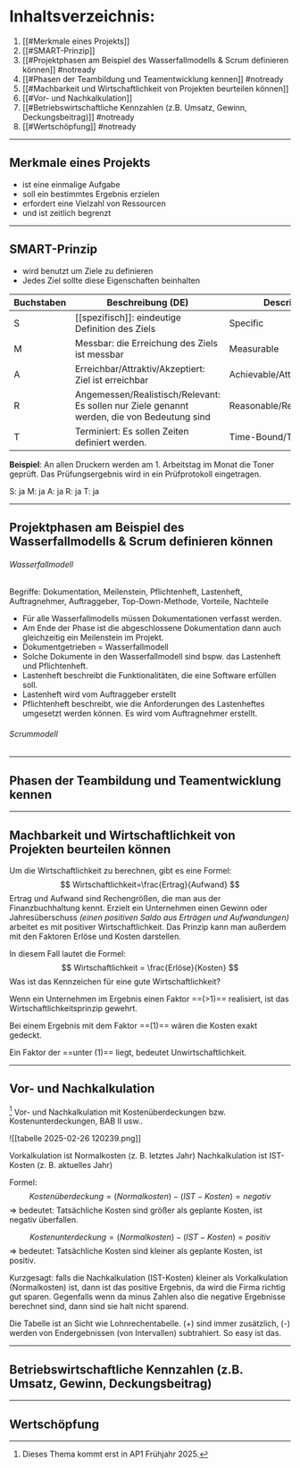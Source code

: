 # Inhaltsverzeichnis:

1. [[#Merkmale eines Projekts]]
2. [[#SMART-Prinzip]]
3. [[#Projektphasen am Beispiel des Wasserfallmodells & Scrum definieren können]] #notready
4. [[#Phasen der Teambildung und Teamentwicklung kennen]] #notready
5. [[#Machbarkeit und Wirtschaftlichkeit von Projekten beurteilen können]] 
6. [[#Vor- und Nachkalkulation]] 
7. [[#Betriebswirtschaftliche Kennzahlen (z.B. Umsatz, Gewinn, Deckungsbeitrag)]] #notready 
8. [[#Wertschöpfung]] #notready 

----

## Merkmale eines Projekts

* ist eine einmalige Aufgabe
* soll ein bestimmtes Ergebnis erzielen
* erfordert eine Vielzahl von Ressourcen
* und ist zeitlich begrenzt

----

## SMART-Prinzip

* wird benutzt um Ziele zu definieren
* Jedes Ziel sollte diese Eigenschaften beinhalten

| Buchstaben | Beschreibung (DE)                                                                           | Description (EN)                 |
| ---------- | ------------------------------------------------------------------------------------------- | -------------------------------- |
| S          | [[spezifisch]]: eindeutige Definition des Ziels                                             | Specific                         |
| M          | Messbar: die Erreichung des Ziels ist messbar                                               | Measurable                       |
| A          | Erreichbar/Attraktiv/Akzeptiert: Ziel ist erreichbar                                        | Achievable/Attractive/Acceptable |
| R          | Angemessen/Realistisch/Relevant: Es sollen nur Ziele genannt werden, die von Bedeutung sind | Reasonable/Realistic/Relevant    |
| T          | Terminiert: Es sollen Zeiten definiert werden.                                              | Time-Bound/Timely                |


**Beispiel**:
An allen Druckern werden am 1. Arbeitstag im Monat die Toner geprüft. Das Prüfungsergebnis wird in ein Prüfprotokoll eingetragen.

S: ja      M: ja      A: ja      R: ja     T: ja


----

## Projektphasen am Beispiel des Wasserfallmodells & Scrum definieren können

###### Wasserfallmodell

Begriffe: Dokumentation, Meilenstein, Pflichtenheft, Lastenheft, Auftragnehmer, Auftraggeber, Top-Down-Methode, Vorteile, Nachteile

- Für alle Wasserfallmodells müssen Dokumentationen verfasst werden.
- Am Ende der Phase ist die abgeschlossene Dokumentation dann auch gleichzeitig ein Meilenstein im Projekt.
- Dokumentgetrieben = Wasserfallmodell
- Solche Dokumente in den Wasserfallmodell sind bspw. das Lastenheft und Pflichtenheft.
- Lastenheft beschreibt die Funktionalitäten, die eine Software erfüllen soll.
- Lastenheft wird vom Auftraggeber erstellt
- Pflichtenheft beschreibt, wie die Anforderungen des Lastenheftes umgesetzt werden können. Es wird vom Auftragnehmer erstellt.
###### Scrummodell


----

## Phasen der Teambildung und Teamentwicklung kennen




---

## Machbarkeit und Wirtschaftlichkeit von Projekten beurteilen können


Um die Wirtschaftlichkeit zu berechnen, gibt es eine Formel:
$$
Wirtschaftlichkeit=\frac{Ertrag}{Aufwand}
$$
Ertrag und Aufwand sind Rechengrößen, die man aus der Finanzbuchhaltung kennt. Erzielt ein Unternehmen einen Gewinn oder Jahresüberschuss *(einen positiven Saldo aus Erträgen und Aufwandungen)* arbeitet es mit positiver Wirtschaftlichkeit. Das Prinzip kann man außerdem mit den Faktoren Erlöse und Kosten darstellen.

In diesem Fall lautet die Formel:
$$
Wirtschaftlichkeit = \frac{Erlöse}{Kosten}
$$
Was ist das Kennzeichen für eine gute Wirtschaftlichkeit?

Wenn ein Unternehmen im Ergebnis einen Faktor ==(>1)== realisiert, ist das Wirtschaftlichkeitsprinzip gewehrt.

Bei einem Ergebnis mit dem Faktor ==(1)== wären die Kosten exakt gedeckt.

Ein Faktor der ==unter (1)== liegt, bedeutet Unwirtschaftlichkeit.

---

## Vor- und Nachkalkulation

[^1]
Vor- und Nachkalkulation mit Kostenüberdeckungen bzw. Kostenunterdeckungen, BAB II usw..

![[tabelle 2025-02-26 120239.png]]

Vorkalkulation ist Normalkosten (z. B. letztes Jahr)
Nachkalkulation ist IST-Kosten (z. B. aktuelles Jahr)

Formel:
$$
Kostenüberdeckung = (Normalkosten) - (IST-Kosten) = negativ
$$
=> bedeutet: Tatsächliche Kosten sind größer als geplante Kosten, ist negativ überfallen.

$$
Kostenunterdeckung = (Normalkosten) - (IST-Kosten) = positiv
$$
=> bedeutet: Tatsächliche Kosten sind kleiner als geplante Kosten, ist positiv.

Kurzgesagt: falls die Nachkalkulation (IST-Kosten) kleiner als Vorkalkulation (Normalkosten) ist, dann ist das positive Ergebnis, da wird die Firma richtig gut sparen. Gegenfalls wenn da minus Zahlen also die negative Ergebnisse berechnet sind, dann sind sie halt nicht sparend.

Die Tabelle ist an Sicht wie Lohnrechentabelle. (+) sind immer zusätzlich, (-) werden von Endergebnissen (von Intervallen) subtrahiert. So easy ist das.




[^1]: Dieses Thema kommt erst in AP1 Frühjahr 2025.

---

## Betriebswirtschaftliche Kennzahlen (z.B. Umsatz, Gewinn, Deckungsbeitrag)







---

## Wertschöpfung





